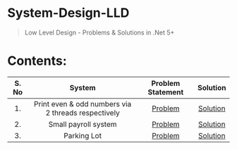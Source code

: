 # System-Design-LLD
> Low Level Design - Problems &amp; Solutions in .Net 5+

# Contents:

S. No | System | Problem Statement | Solution 
| :-: | :----:   | :-: | :-: 
|1. |Print even & odd numbers via 2 threads respectively |[Problem](https://github.com/sunnybhawsar/System-Design-LLD/blob/main/Machine%20Coding/1.%20Print%20even%20and%20odd%20numbers%20via%202%20threads%20respectively/Problem.md) | [Solution](https://github.com/sunnybhawsar/System-Design-LLD/tree/main/Machine%20Coding/1.%20Print%20even%20and%20odd%20numbers%20via%202%20threads%20respectively/Solution/TwoThreadsConsoleApp)  | 
|2. |Small payroll system| [Problem](https://github.com/sunnybhawsar/System-Design-LLD/blob/main/Machine%20Coding/2.%20Design%20a%20payroll%20system/Problem.md) | [Solution](https://github.com/sunnybhawsar/System-Design-LLD/tree/main/Machine%20Coding/2.%20Design%20a%20payroll%20system/Solution/PayrollConsoleApp) | 
|3. |Parking Lot| [Problem](https://github.com/sunnybhawsar/System-Design-LLD/blob/main/Machine%20Coding/3.%20Parking%20Lot/Problem.md) | [Solution](https://github.com/sunnybhawsar/System-Design-LLD/tree/main/Machine%20Coding/3.%20Parking%20Lot/Solution/Parking_Lot_App) |
